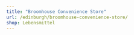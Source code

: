 ```yaml
---
title: "Broomhouse Convenience Store"
url: /edinburgh/broomhouse-convenience-store/
shop: Lebensmittel
---
```

